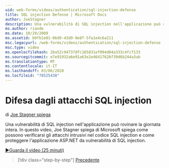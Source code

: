 ```yaml
---
uid: web-forms/videos/authentication/sql-injection-defense
title: SQL injection Defense | Microsoft Docs
author: JoeStagner
description: Una vulnerabilità di SQL injection nell'applicazione può rovinare la giornata intera. In questo video, Joe Stagner spiega di Microsoft spiega in che modo gli attacchi SQL injection possono Happ...
ms.author: riande
ms.date: 10/29/2009
ms.assetid: b9fb1e01-06d9-43d9-9e8f-5fa1e4c6a211
msc.legacyurl: /web-forms/videos/authentication/sql-injection-defense
msc.type: video
ms.openlocfilehash: 2ba52c94737dfc165831ef094d04a333c4fcf133
ms.sourcegitcommit: e7e91932a6e91a63e2e46417626f39d6b244a3ab
ms.translationtype: MT
ms.contentlocale: it-IT
ms.lasthandoff: 03/06/2020
ms.locfileid: "78525438"
---
```

# <a name="sql-injection-defense"></a>Difesa dagli attacchi SQL injection

di [Joe Stagner spiega](https://github.com/JoeStagner)

Una vulnerabilità di SQL injection nell'applicazione può rovinare la giornata intera. In questo video, Joe Stagner spiega di Microsoft spiega come possono verificarsi gli attacchi intrusivi nel codice SQL injection e come proteggere l'applicazione ASP.NET da vulnerabilità di SQL injection.

[&#9654;Guarda il video (25 minuti)](https://channel9.msdn.com/Blogs/ASP-NET-Site-Videos/sql-injection-defense)

> [!div class="step-by-step"]
> [Precedente](creating-inactive-users.md)
